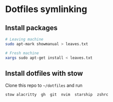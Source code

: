 # Dotfiles symlinking

## Install packages
```bash
# Leaving machine
sudo apt-mark showmanual > leaves.txt

# Fresh machine
xargs sudo apt-get install < leaves.txt
```

## Install dotfiles with stow

Clone this repo to `~/dotfiles` and run

```bash
stow alacritty  gh  git  nvim  starship  zshrc
```

